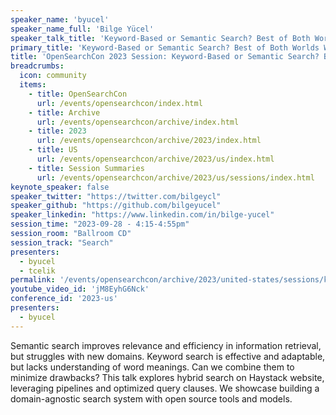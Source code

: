 ```yaml
---
speaker_name: 'byucel'
speaker_name_full: 'Bilge Yücel'
speaker_talk_title: 'Keyword-Based or Semantic Search? Best of Both Worlds With Haystack and OpenSearch'
primary_title: 'Keyword-Based or Semantic Search? Best of Both Worlds With Haystack and OpenSearch'
title: 'OpenSearchCon 2023 Session: Keyword-Based or Semantic Search? Best of Both Worlds With Haystack and OpenSearch'
breadcrumbs:
  icon: community
  items:
    - title: OpenSearchCon
      url: /events/opensearchcon/index.html
    - title: Archive
      url: /events/opensearchcon/archive/index.html
    - title: 2023
      url: /events/opensearchcon/archive/2023/index.html
    - title: US
      url: /events/opensearchcon/archive/2023/us/index.html
    - title: Session Summaries
      url: /events/opensearchcon/archive/2023/us/sessions/index.html
keynote_speaker: false
speaker_twitter: "https://twitter.com/bilgeycl"
speaker_github: "https://github.com/bilgeyucel"
speaker_linkedin: "https://www.linkedin.com/in/bilge-yucel"
session_time: "2023-09-28 - 4:15-4:55pm"
session_room: "Ballroom CD"
session_track: "Search"
presenters: 
  - byucel
  - tcelik
permalink: '/events/opensearchcon/archive/2023/united-states/sessions/keyword-based-or-semantic-search-best-of-both-worlds-with-haystack-and-opensearch.html'
youtube_video_id: 'jM8EyhG6Nck'
conference_id: '2023-us'
presenters:
  - byucel
---
```


Semantic search improves relevance and efficiency in information retrieval, but struggles with new domains. Keyword search is effective and adaptable, but lacks understanding of word meanings. Can we combine them to minimize drawbacks? This talk explores hybrid search on Haystack website, leveraging pipelines and optimized query clauses. We showcase building a domain-agnostic search system with open source tools and models.
